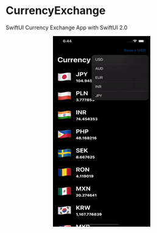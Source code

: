 # CurrencyExchange
SwiftUI Currency Exchange App with SwiftUI 2.0

<p align="center">
  <img src="CurrencyExchange.gif" width="256" height="500" title="Currency Exchange">
</p>
